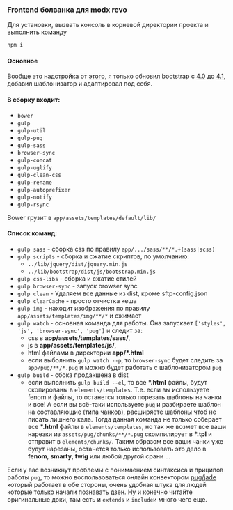 ### Frontend болванка для modx revo
Для установки, вызвать консоль в корневой директории проекта и выполнить команду 
```sh
npm i
```
#### Основное
Вообще это надстройка от [этого], я только обновил bootstrap с [4.0] до [4.1], добавил шаблонизатор и адаптировал под себя.

#### В сборку входит:
 - `bower`
 - `gulp`
 - `gulp-util`
 - `gulp-pug`
 - `gulp-sass`
 - `browser-sync`
 - `gulp-concat`
 - `gulp-uglify`
 - `gulp-clean-css`
 - `gulp-rename`
 - `gulp-autoprefixer`
 - `gulp-notify`
 - `gulp-rsync`

Bower грузит в `app/assets/templates/default/lib/`

#### Список команд:
 - `gulp sass` - сборка сss по правилу `app/.../sass/**/*.+(sass|scss)`
 - `gulp scripts` - сборка и сжатие скриптов, по умолчанию:
    - `../lib/jquery/dist/jquery.min.js`
    - `../lib/bootstrap/dist/js/bootstrap.min.js`
 - `gulp css-libs` - сборка и сжатие стилей
 - `gulp browser-sync` - запуск browser sync
 - `gulp clean` - Удаляем все данные из dist, кроме sftp-config.json
 - `gulp clearCache` - просто отчистка кеша
 - `gulp img` - находит изображения по правилу `app/assets/templates/img/**/*` и сжимает
 - `gulp watch` - основная команда для работы. Она запускает `['styles', 'js', 'browser-sync', 'pug']` и следит за:
    - css в **app/assets/templates/sass/**, 
    - js в **app/assets/templates/js/**, 
    - html файлами в директории **app/\*.html**
    - если выболнить `gulp watch --p`, то `browser-sync` будет следить за `app/pug/**/*.pug` и можно будет работать с шаблонизатором `pug`
 - `gulp build` - сбока продакшена в dist
     - если выполнить `gulp build --el`, то все **\*.html** файлы, будут скопированы в `elements/templates`. Т.е. если вы используете fenom и файлы, то останется только порезать шаблоны на чанки и все! А если вы всё-таки используете `pug` и разбираете шаблон на составляющие (типа чанков), расширяете шаблоны чтоб не писать лишнего кала. Тогда данная команда не только соберает все **\*.html** файлы в `elements/templates`, но так же возмет все ваши нарезки из `assets/pug/chunks/**/*.pug` скомпилирует в **\*.tpl** и отправит в `elements/chunks/`. Таким образом все ваши чанки уже будут нарезаны, останется только использовать это дело в **fenom**, **smarty**, **twig** или любой другой срани ...

Если у вас возникнут проблемы с понимаением синтаксиса и приципов работы `pug`, то можно воспользоваться онлайн конвектором [pug/jade] который работает в обе стороны, очень удобная штука для людей которые только начали познавать дзен. Ну и конечно читайте оригинальные доки, там есть и `extends` и `include`и много чего еще.

[этого]: <https://github.com/agragregra/OptimizedHTML-4>
[pug/jade]: <http://html2jade.org/>
[4.0]: <https://getbootstrap.com/docs/4.0/getting-started/introduction/>
[4.1]: <https://getbootstrap.com/docs/4.1/getting-started/introduction/>
